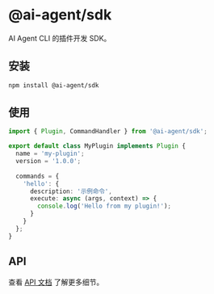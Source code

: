 # @ai-agent/sdk

AI Agent CLI 的插件开发 SDK。

## 安装

```bash
npm install @ai-agent/sdk
```

## 使用

```typescript
import { Plugin, CommandHandler } from '@ai-agent/sdk';

export default class MyPlugin implements Plugin {
  name = 'my-plugin';
  version = '1.0.0';
  
  commands = {
    'hello': {
      description: '示例命令',
      execute: async (args, context) => {
        console.log('Hello from my plugin!');
      }
    }
  };
}
```

## API

查看 [API 文档](../../docs/api-reference.md) 了解更多细节。 